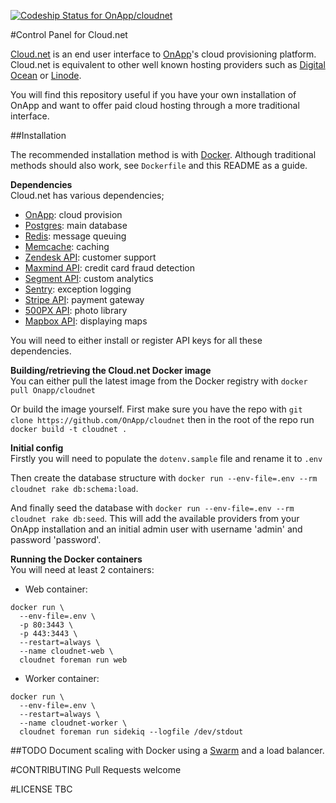 [ ![Codeship Status for OnApp/cloudnet](https://codeship.com/projects/6e11e150-aeee-0132-a36c-2a23891ee2d0/status?branch=master)](https://codeship.com/projects/69018)

#Control Panel for Cloud.net

[Cloud.net](https://cloud.net) is an end user interface to [OnApp](http://onapp.com/)'s cloud provisioning platform. Cloud.net is equivalent to other well known hosting providers such as [Digital Ocean](https://www.digitalocean.com/) or [Linode](https://www.linode.com/).

You will find this repository useful if you have your own installation of OnApp and want to offer paid cloud hosting through a more traditional interface.

##Installation

The recommended installation method is with [Docker](http://www.docker.com). Although traditional
methods should also work, see `Dockerfile` and this README as a guide.

**Dependencies**   
Cloud.net has various dependencies;
  * [OnApp](http://onapp.com/platform/pricing-packages/): cloud provision
  * [Postgres](https://wiki.postgresql.org/wiki/Detailed_installation_guides): main database
  * [Redis](http://redis.io/): message queuing
  * [Memcache](http://memcached.org/): caching
  * [Zendesk API](https://developer.zendesk.com/rest_api/docs/core/introduction#content): customer support
  * [Maxmind API](http://dev.maxmind.com/): credit card fraud detection
  * [Segment API](https://segment.com/): custom analytics
  * [Sentry](https://getsentry.com/welcome/): exception logging
  * [Stripe API](https://stripe.com): payment gateway
  * [500PX API](http://developers.500px.com/): photo library
  * [Mapbox API](https://www.mapbox.com/developers/api/): displaying maps

You will need to either install or register API keys for all these dependencies.

**Building/retrieving the Cloud.net Docker image**    
You can either pull the latest image from the Docker registry with `docker pull Onapp/cloudnet`

Or build the image yourself. First make sure you have the repo with
`git clone https://github.com/OnApp/cloudnet` then in the root of the repo run
`docker build -t cloudnet .`

**Initial config**    
Firstly you will need to populate the `dotenv.sample` file and rename it to `.env`

Then create the database structure with `docker run --env-file=.env --rm cloudnet rake db:schema:load`.

And finally seed the database with `docker run --env-file=.env --rm cloudnet rake db:seed`. This will add the available providers from your OnApp installation and an initial admin user with username 'admin' and password 'password'.


**Running the Docker containers**    
You will need at least 2 containers:

  * Web container:
```
docker run \
  --env-file=.env \
  -p 80:3443 \
  -p 443:3443 \
  --restart=always \
  --name cloudnet-web \
  cloudnet foreman run web
```
  * Worker container:
```
docker run \
  --env-file=.env \
  --restart=always \
  --name cloudnet-worker \
  cloudnet foreman run sidekiq --logfile /dev/stdout
```

##TODO
Document scaling with Docker using a [Swarm](http://docs.docker.com/swarm/) and a load balancer.

#CONTRIBUTING
Pull Requests welcome

#LICENSE
TBC
